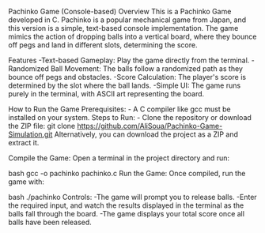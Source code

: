 Pachinko Game (Console-based)
Overview
  This is a Pachinko Game developed in C. Pachinko is a popular mechanical game from Japan, and this version is a simple, text-based console implementation. The game mimics the action of dropping balls into   a vertical board, where they bounce off pegs and land in different slots, determining the score.

Features
  -Text-based Gameplay: Play the game directly from the terminal.
  -Randomized Ball Movement: The balls follow a randomized path as they bounce off pegs and obstacles.
  -Score Calculation: The player's score is determined by the slot where the ball lands.
  -Simple UI: The game runs purely in the terminal, with ASCII art representing the board.


How to Run the Game
  Prerequisites:
    - A C compiler like gcc must be installed on your system.
  Steps to Run:
    - Clone the repository or download the ZIP file:
      git clone https://github.com/AliSoua/Pachinko-Game-Simulation.git
  Alternatively, you can download the project as a ZIP and extract it.


Compile the Game: Open a terminal in the project directory and run:

bash
  gcc -o pachinko pachinko.c
  Run the Game: Once compiled, run the game with:

bash
  ./pachinko
  Controls:
  -The game will prompt you to release balls.
  -Enter the required input, and watch the results displayed in the terminal as the balls fall through the board.
  -The game displays your total score once all balls have been released.
